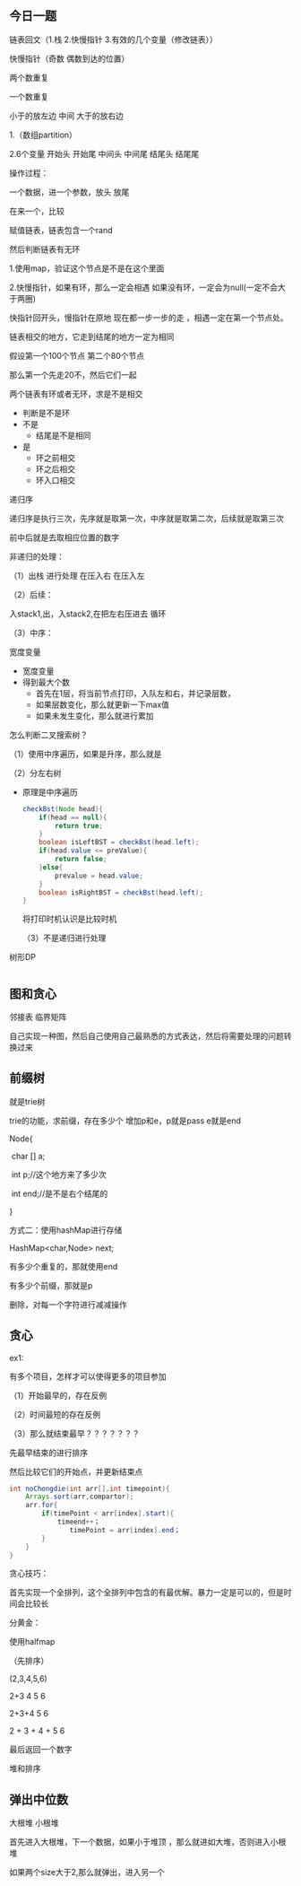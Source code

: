 



## 今日一题

链表回文（1.栈  2.快慢指针   3.有效的几个变量（修改链表））

快慢指针（奇数  偶数到达的位置）

两个数重复

一个数重复



小于的放左边   中间   大于的放右边

1.（数组partition）

2.6个变量  开始头  开始尾    中间头  中间尾    结尾头  结尾尾

操作过程：

一个数据，进一个参数，放头  放尾    

在来一个，比较



赋值链表，链表包含一个rand





然后判断链表有无环

1.使用map，验证这个节点是不是在这个里面

2.快慢指针，如果有环，那么一定会相遇   如果没有环，一定会为null(一定不会大于两圈)

快指针回开头，慢指针在原地  现在都一步一步的走 ，相遇一定在第一个节点处。



链表相交的地方，它走到结尾的地方一定为相同

假设第一个100个节点  第二个80个节点   

那么第一个先走20不，然后它们一起





两个链表有环或者无环，求是不是相交

- 判断是不是环
- 不是
  - 结尾是不是相同
- 是
  - 环之前相交
  - 环之后相交
  - 环入口相交









递归序

递归序是执行三次，先序就是取第一次，中序就是取第二次，后续就是取第三次

前中后就是去取相应位置的数字



非递归的处理：

（1）出栈   进行处理   在压入右   在压入左

（2）后续：

入stack1,出，入stack2,在把左右压进去  循环

（3）中序：





宽度变量

- 宽度变量
- 得到最大个数
  - 首先在1层，将当前节点打印，入队左和右，并记录层数，
  - 如果层数变化，那么就更新一下max值
  - 如果未发生变化，那么就进行累加







怎么判断二叉搜索树？

（1）使用中序遍历，如果是升序，那么就是

（2）分左右树

- 原理是中序遍历

  ```java
  checkBst(Node head){
      if(head == null){
          return true;
      }
      boolean isLeftBST = checkBst(head.left);
      if(head.value <= preValue){
          return false;
      }else{
          prevalue = head.value;
      }
      boolean isRightBST = checkBst(head.left);
  }
  ```

  将打印时机认识是比较时机

  （3）不是递归进行处理



树形DP









#

## 图和贪心

邻接表  临界矩阵



自己实现一种图，然后自己使用自己最熟悉的方式表达，然后将需要处理的问题转换过来







## 前缀树

就是trie树

trie的功能，求前缀，存在多少个   增加p和e，p就是pass   e就是end 



Node{

​	char [] a;

​	 int p;//这个地方来了多少次

​	int end;//是不是右个结尾的

}





方式二：使用hashMap进行存储

HashMap<char,Node> next;





有多少个重复的，那就使用end  

有多少个前缀，那就是p



删除，对每一个字符进行减减操作







## 贪心

ex1:

有多个项目，怎样才可以使得更多的项目参加

（1）开始最早的，存在反例

（2）时间最短的存在反例

（3）那么就结束最早？？？？？？？



先最早结束的进行排序

然后比较它们的开始点，并更新结束点

```java
int noChongdie(int arr[],int timepoint){
    Arrays.sort(arr,compartor);
    arr.for{
        if(timePoint < arr[index].start){
            timeend++；
               timePoint = arr[index].end；
        }
    }
}
```



贪心技巧：

首先实现一个全排列，这个全排列中包含的有最优解。暴力一定是可以的，但是时间会比较长	







分黄金：

使用halfmap

（先排序）

(2,3,4,5,6)

2+3 4 5 6

2+3+4 5 6

2 + 3 + 4 + 5 6

最后返回一个数字





堆和排序

## 弹出中位数

大根堆   小根堆

首先进入大根堆，下一个数据，如果小于堆顶 ，那么就进如大堆，否则进入小根堆

如果两个size大于2,那么就弹出，进入另一个























